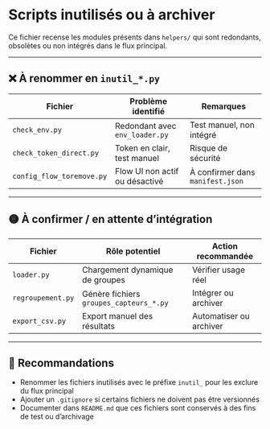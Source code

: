 # Scripts inutilisés ou à archiver

Ce fichier recense les modules présents dans `helpers/` qui sont redondants, obsolètes ou non intégrés dans le flux principal.

---

## ❌ À renommer en `inutil_*.py`

| Fichier                  | Problème identifié                                 | Remarques                  |
|--------------------------|----------------------------------------------------|----------------------------|
| `check_env.py`           | Redondant avec `env_loader.py`                    | Test manuel, non intégré   |
| `check_token_direct.py`  | Token en clair, test manuel                       | Risque de sécurité         |
| `config_flow_toremove.py`| Flow UI non actif ou désactivé                    | À confirmer dans `manifest.json` |

---

## 🟡 À confirmer / en attente d’intégration

| Fichier            | Rôle potentiel                              | Action recommandée          |
|--------------------|---------------------------------------------|------------------------------|
| `loader.py`        | Chargement dynamique de groupes             | Vérifier usage réel          |
| `regroupement.py`  | Génère fichiers `groupes_capteurs_*.py`     | Intégrer ou archiver         |
| `export_csv.py`    | Export manuel des résultats                 | Automatiser ou archiver      |

---

## 🧼 Recommandations

- Renommer les fichiers inutilisés avec le préfixe `inutil_` pour les exclure du flux principal
- Ajouter un `.gitignore` si certains fichiers ne doivent pas être versionnés
- Documenter dans `README.md` que ces fichiers sont conservés à des fins de test ou d’archivage
